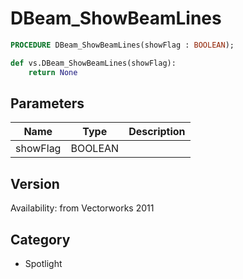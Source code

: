 # DBeam_ShowBeamLines

```pascal
PROCEDURE DBeam_ShowBeamLines(showFlag : BOOLEAN);
```

```python
def vs.DBeam_ShowBeamLines(showFlag):
    return None
```

## Parameters
|Name|Type|Description|
|---|---|---|
|showFlag|BOOLEAN|   |

## Version
Availability: from Vectorworks 2011

## Category
* Spotlight

